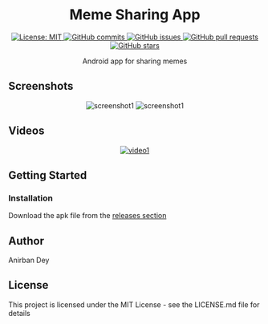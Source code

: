 <h1 align="center"> Meme Sharing App </h1>

<p align="center">
  <a href="https://opensource.org/licenses/MIT">
    <img alt="License: MIT" src="https://img.shields.io/badge/License-MIT-blue.svg">
  </a>

  <a href="https://github.com/anirbandey1/MemeSharingApp/commits/master">
    <img alt="GitHub commits" src="https://img.shields.io/github/commit-activity/y/anirbandey1/MemeSharingApp?color=red&label=commits">
  </a>

  <a href="https://github.com/anirbandey1/MemeSharingApp/issues">
    <img alt="GitHub issues" src="https://img.shields.io/github/issues/anirbandey1/MemeSharingApp?color=important">
  </a>
  <a href="https://github.com/anirbandey1/MemeSharingApp/pulls">
    <img alt="GitHub pull requests" src="https://img.shields.io/github/issues-pr/anirbandey1/MemeSharingApp?color=blueviolet">
  </a>

  <a href="https://github.com/anirbandey1/MemeSharingApp/stargazers">
    <img alt="GitHub stars" src="https://img.shields.io/github/stars/anirbandey1/MemeSharingApp?style=social">
  </a>

</p>

<p align="center">
Android app for sharing memes
</p>


## Screenshots
<div align="center" style=""> 

  <img alt="screenshot1" style="max-width:40vw;" src="https://anirbandey1.github.io/assets/MemeSharingApp/screenshots/screenshot1.png">
  <img alt="screenshot1" style="max-width:40vw;" src="https://anirbandey1.github.io/assets/MemeSharingApp/screenshots/screenshot2.png">

</div>

## Videos
<div align="center" style="">

  [![video1](https://anirbandey1.github.io/assets/MemeSharingApp/videos/video1.gif)](https://anirbandey1.github.io/assets/MemeSharingApp/videos/video1.mp4)

</div>


## Getting Started

### Installation
Download the apk file from the
<a href="https://github.com/anirbandey1/MemeSharingApp/releases/">releases section</a>


## Author

<a href = "https://anirbandey1.github.io/site" style="text-decoration: none; color: inherit;">Anirban Dey</a>

## License

This project is licensed under the MIT License - see the LICENSE.md file for details





